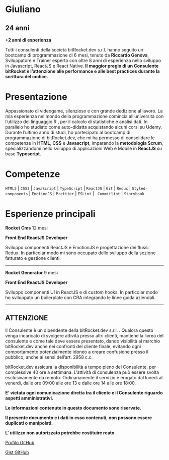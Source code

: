 # Giuliano

## 24 anni

**+2 anni di esperienza**

Tutti i consulenti della società bitRocket.dev s.r.l. hanno seguito un bootcamp di programmazione di 6 mesi, tenuto da **Riccardo Genova**, Sviluppatore e Trainer esperto con oltre 8 anni di esperienza nello sviluppo in Javascript, ReactJS e React Native. **Il maggior pregio di un Consulente bitRocket è l’attenzione alle performance e alle best practices durante la scrittura del codice.**

# Presentazione

Appassionato di videogame, silenzioso e con grande dedizione al lavoro. La mia esperienza nel mondo della programmazione comincia all’università con l’utilizzo del linguaggio R , per il calcolo di statistiche e analisi dati. In parallelo ho studiato come auto-didatta acquistando alcuni corsi su Udemy. Durante l’ultimo anno di studi, ho partecipato al bootcamp di programmazione di bitRocket.dev, che mi ha permesso di consolidare le competenze in **HTML**, **CSS** e **Javascript**, imparando la **metodologia Scrum**, specializzandomi nello sviluppo di applicazioni Web e Mobile in **ReactJS** su base **Typescript**.

# Competenze

`HTML5` | `CSS3` | `JavaScript` | `TypeScript` | `ReactJS` | `Git` | `Redux` | `Styled-components` | `EmotionJS` | `Prettier` | `ESLint` | ` Commitlint` | `Storybook`

# Esperienze principali

**Rocket Cms** 12 mesi

**Front End ReactJS Developer**

Sviluppo componenti ReactJS e EmotionJS e progettazione dei flussi Redux. In particolar modo mi sono occupato dello sviluppo della sezione fatturato e gestione clienti.

---

**Rocket Generator** 9 mesi

**Front End ReactJS Developer**

Sviluppo componenti UI in ReactJS e di custom hooks. In particolar modo ho sviluppato un boilerplate con CRA integrando le linee guida aziendali.

---

## ATTENZIONE

Il Consulente è un dipendente della bitRocket.dev s.r.l. . Qualora questo venga incaricato di svolgere attività presso altri clienti, mantiene la livrea del consulente e come tale deve essere presentato, dando visibilità al marchio bitRocket.dev anche nei confronti del cliente finale, evitando ogni comportamento potenzialmente idoneo a creare confusione presso il pubblico, anche ai sensi dell’art. 2958 c.c.

bitRocket.dev assicura la disponibilità a tempo pieno del Consulente, per complessive 40 ore a settimana. L’attività di consulenza può essere svolta esclusivamente da remoto. Ordinariamente il servizio è erogato dal lunedì al venerdì, dalle ore 09:00 alle ore 13 e dalle ore 14 alle ore 18:00.

**E’ vietata ogni comunicazione diretta tra il cliente e il Consulente riguardo aspetti amministrativi.**

**Le informazioni contenute in questo documento sono riservate.**

**Il presente documento e i dati in esso contenuti, non possono essere duplicati o manipolati.**

**L’ utilizzo non autorizzato potrebbe costituire reato.**

[Profilo GitHub](https://github.com/giulianorandazzo-bitrocketdev)

[Gist GitHub](https://gist.github.com/giulianorandazzo-bitrocketdev)
